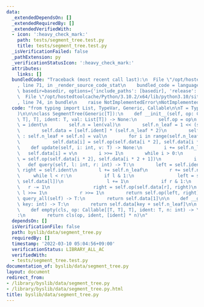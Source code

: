 ```yaml
---
data:
  _extendedDependsOn: []
  _extendedRequiredBy: []
  _extendedVerifiedWith:
  - icon: ':heavy_check_mark:'
    path: tests/segment_tree.test.py
    title: tests/segment_tree.test.py
  _isVerificationFailed: false
  _pathExtension: py
  _verificationStatusIcon: ':heavy_check_mark:'
  attributes:
    links: []
  bundledCode: "Traceback (most recent call last):\n  File \"/opt/hostedtoolcache/Python/3.10.2/x64/lib/python3.10/site-packages/onlinejudge_verify/documentation/build.py\"\
    , line 71, in _render_source_code_stat\n    bundled_code = language.bundle(stat.path,\
    \ basedir=basedir, options={'include_paths': [basedir], 'release': True}).decode()\n\
    \  File \"/opt/hostedtoolcache/Python/3.10.2/x64/lib/python3.10/site-packages/onlinejudge_verify/languages/python.py\"\
    , line 74, in bundle\n    raise NotImplementedError\nNotImplementedError\n"
  code: "from typing import List, TypeVar, Generic, Callable\n\nT = TypeVar(\"T\"\
    )\n\n\nclass SegmentTree(Generic[T]):\n    def __init__(self, op: Callable[[T,\
    \ T], T], ident: T, val: List[T]) -> None:\n        self.op = op\n        self.ident\
    \ = ident\n        self.n = len(val)\n        self.n_leaf = 1 << (self.n - 1).bit_length()\n\
    \        self.data = [self.ident] * (self.n_leaf * 2)\n        self.data[self.n_leaf\
    \ : self.n_leaf + self.n] = val\n        for i in range(self.n_leaf - 1, 0, -1):\n\
    \            self.data[i] = self.op(self.data[i * 2], self.data[i * 2 + 1])\n\n\
    \    def update(self, i: int, v: T) -> None:\n        i += self.n_leaf\n     \
    \   self.data[i] = v\n        i >>= 1\n        while i > 0:\n            self.data[i]\
    \ = self.op(self.data[i * 2], self.data[i * 2 + 1])\n            i >>= 1\n\n \
    \   def query(self, l: int, r: int) -> T:\n        left = self.ident\n       \
    \ right = self.ident\n        l += self.n_leaf\n        r += self.n_leaf\n   \
    \     while l < r:\n            if l & 1:\n                left = self.op(left,\
    \ self.data[l])\n                l += 1\n            if r & 1:\n             \
    \   r -= 1\n                right = self.op(self.data[r], right)\n           \
    \ l >>= 1\n            r >>= 1\n        return self.op(left, right)\n\n    def\
    \ query_all(self) -> T:\n        return self.data[1]\n\n    def __getitem__(self,\
    \ key: int) -> T:\n        return self.data[key + self.n_leaf]\n\n    @classmethod\n\
    \    def empty(cls, op: Callable[[T, T], T], ident: T, n: int) -> \"SegmentTree\"\
    :\n        return cls(op, ident, [ident] * n)\n"
  dependsOn: []
  isVerificationFile: false
  path: byslib/data/segment_tree.py
  requiredBy: []
  timestamp: '2022-03-10 05:04:56+09:00'
  verificationStatus: LIBRARY_ALL_AC
  verifiedWith:
  - tests/segment_tree.test.py
documentation_of: byslib/data/segment_tree.py
layout: document
redirect_from:
- /library/byslib/data/segment_tree.py
- /library/byslib/data/segment_tree.py.html
title: byslib/data/segment_tree.py
---
```

